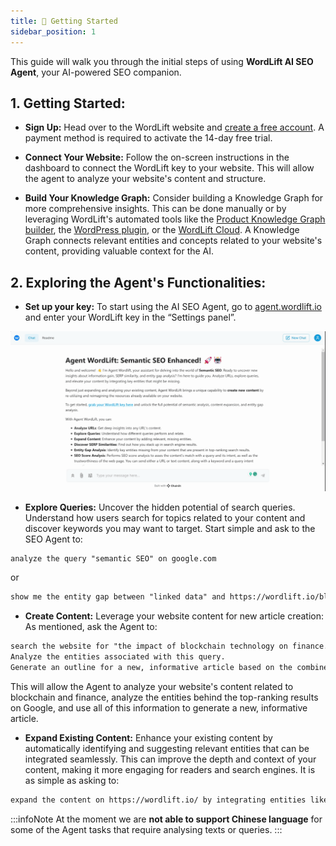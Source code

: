 ```yaml
---
title: 🚀 Getting Started
sidebar_position: 1
---
```


This guide will walk you through the initial steps of using **WordLift AI SEO Agent**, your AI-powered SEO companion.

## 1. Getting Started:

- **Sign Up:** Head over to the WordLift website and [create a free account](https://wordlift.io/pricing/). A payment method is required to activate the 14-day free trial.

- **Connect Your Website:** Follow the on-screen instructions in the dashboard to connect the WordLift key to your website. This will allow the agent to analyze your website's content and structure.

- **Build Your Knowledge Graph:** Consider building a Knowledge Graph for more comprehensive insights. This can be done manually or by leveraging WordLift's automated tools like the [Product Knowledge Graph builder](https://docs.wordlift.io/product-knowledge-graph-builder/introduction/), the [WordPress plugin](https://docs.wordlift.io/wordpress-plugin/), or the [WordLift Cloud](https://docs.wordlift.io/cloud/). A Knowledge Graph connects relevant entities and concepts related to your website's content, providing valuable context for the AI.

## 2. Exploring the Agent's Functionalities:

- **Set up your key:** To start using the AI SEO Agent, go to [agent.wordlift.io](http://agent.wordlift.io) and enter your WordLift key in the “Settings panel”.

![image](images/agent-wordlift-set-up-your-key.gif)

- **Explore Queries:** Uncover the hidden potential of search queries. Understand how users search for topics related to your content and discover keywords you may want to target. Start simple and ask to the SEO Agent to:

```md
analyze the query "semantic SEO" on google.com
```

or

```md
show me the entity gap between "linked data" and https://wordlift.io/blog/en/entity/linked-data/
```

- **Create Content:** Leverage your website content for new article creation: As mentioned, ask the Agent to:

```md
search the website for "the impact of blockchain technology on finance."
Analyze the entities associated with this query.
Generate an outline for a new, informative article based on the combined insights.
```

 This will allow the Agent to analyze your website's content related to blockchain and finance, analyze the entities behind the top-ranking results on Google, and use all of this information to generate a new, informative article.

- **Expand Existing Content:** Enhance your existing content by automatically identifying and suggesting relevant entities that can be integrated seamlessly. This can improve the depth and context of your content, making it more engaging for readers and search engines. It is as simple as asking to:

```md
expand the content on https://wordlift.io/ by integrating entities like Google and Semantic Web.
```

:::infoNote
At the moment we are **not able to support Chinese language** for some of the Agent tasks that require analysing texts or queries.
:::
